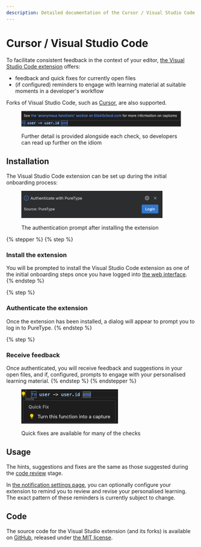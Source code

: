 ```yaml
---
description: Detailed documentation of the Cursor / Visual Studio Code integration
---
```


# Cursor / Visual Studio Code

To facilitate consistent feedback in the context of your editor, [the Visual Studio Code extension](https://marketplace.visualstudio.com/items?itemName=puretype.puretype) offers:

* feedback and quick fixes for currently open files
* (if configured) reminders to engage with learning material at suitable moments in a developer's workflow

Forks of Visual Studio Code, such as [Cursor](https://www.cursor.com/), are also supported.

<figure><img src="../../.gitbook/assets/Screenshot 2024-11-11 at 14.10.38 (1).png" alt=""><figcaption><p>Further detail is provided alongside each check, so developers can read up further on the idiom</p></figcaption></figure>

## Installation

The Visual Studio Code extension can be set up during the initial onboarding process:

<figure><img src="../../.gitbook/assets/Screenshot 2024-11-11 at 15.04.11.png" alt="" width="375"><figcaption><p>The authentication prompt after installing the extension</p></figcaption></figure>

{% stepper %}
{% step %}
### Install the extension

You will be prompted to install the Visual Studio Code extension as one of the initial onboarding steps once you have logged into [the web interface](https://app.puretype.ai/learn).
{% endstep %}

{% step %}
### Authenticate the extension

Once the extension has been installed, a dialog will appear to prompt you to log in to PureType.
{% endstep %}

{% step %}
### Receive feedback

Once authenticated, you will receive feedback and suggestions in your open files, and if, configured, prompts to engage with your personalised learning material.
{% endstep %}
{% endstepper %}

<figure><img src="../../.gitbook/assets/Screenshot 2024-11-11 at 14.10.17.png" alt=""><figcaption><p>Quick fixes are available for many of the checks</p></figcaption></figure>

## Usage

The hints, suggestions and fixes are the same as those suggested during the [code review](../scm-integrations/) stage.

In [the notification settings page](https://app.puretype.ai/settings/notifications), you can optionally configure your extension to remind you to review and revise your personalised learning. The exact pattern of these reminders is currently subject to change.

## Code

The source code for the Visual Studio extension (and its forks) is available on [GitHub](https://github.com/puretype/puretype-vscode), released under [the MIT license](https://github.com/puretype/puretype-vscode/blob/main/LICENSE).

